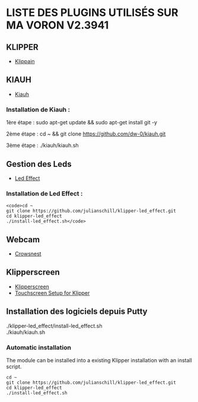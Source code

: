 # LISTE DES PLUGINS UTILISÉS SUR MA VORON V2.3941

## KLIPPER
* [Klippain](https://github.com/Frix-x/klippain)


## KIAUH
* [Kiauh](https://github.com/dw-0/kiauh)

### Installation de Kiauh :
1ère étape :
    sudo apt-get update && sudo apt-get install git -y

2ème étape :
    cd ~ && git clone https://github.com/dw-0/kiauh.git

3ème étape :
    ./kiauh/kiauh.sh


## Gestion des Leds
* [Led Effect](https://github.com/julianschill/klipper-led_effect)

### Installation de Led Effect :

    <code>cd ~
    git clone https://github.com/julianschill/klipper-led_effect.git
    cd klipper-led_effect
    ./install-led_effect.sh</code>


## Webcam
* [Crowsnest](https://crowsnest.mainsail.xyz/)

## Klipperscreen
* [Klipperscreen](https://github.com/bigtreetech/KlipperScreen)
* [Touchscreen Setup for Klipper](https://docs.ldomotors.com/en/guides/btt_43_rotate_guide)


## Installation des logiciels depuis Putty
./klipper-led_effect/install-led_effect.sh  
./kiauh/kiauh.sh


### Automatic installation

The module can be installed into a existing Klipper installation with an install script. 

    cd ~
    git clone https://github.com/julianschill/klipper-led_effect.git
    cd klipper-led_effect
    ./install-led_effect.sh